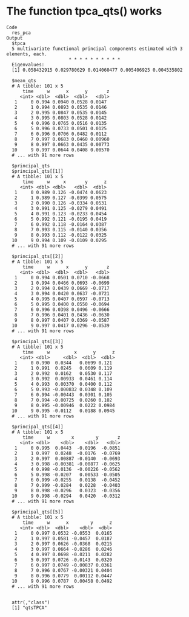 # The function tpca_qts() works

    Code
      res_pca
    Output
      $tpca
      5 multivariate functional principal components estimated with 3 elements, each.
                           * * * * * * * * * *                     
      Eigenvalues:
      [1] 0.058432915 0.029780629 0.014060477 0.005406925 0.004535802
      
      $mean_qts
      # A tibble: 101 x 5
          time     w      x      y       z
         <int> <dbl>  <dbl>  <dbl>   <dbl>
       1     0 0.994 0.0940 0.0528 0.0147 
       2     1 0.994 0.0893 0.0535 0.0146 
       3     2 0.995 0.0847 0.0535 0.0145 
       4     3 0.995 0.0803 0.0528 0.0142 
       5     4 0.996 0.0765 0.0516 0.0135 
       6     5 0.996 0.0733 0.0501 0.0125 
       7     6 0.996 0.0706 0.0482 0.0112 
       8     7 0.997 0.0683 0.0460 0.00960
       9     8 0.997 0.0663 0.0435 0.00773
      10     9 0.997 0.0644 0.0408 0.00570
      # ... with 91 more rows
      
      $principal_qts
      $principal_qts[[1]]
      # A tibble: 101 x 5
          time     w     x       y      z
         <int> <dbl> <dbl>   <dbl>  <dbl>
       1     0 0.989 0.126 -0.0474 0.0623
       2     1 0.989 0.127 -0.0399 0.0575
       3     2 0.990 0.126 -0.0334 0.0531
       4     3 0.991 0.125 -0.0279 0.0491
       5     4 0.991 0.123 -0.0233 0.0454
       6     5 0.992 0.121 -0.0195 0.0419
       7     6 0.992 0.118 -0.0164 0.0387
       8     7 0.993 0.115 -0.0140 0.0356
       9     8 0.993 0.112 -0.0122 0.0325
      10     9 0.994 0.109 -0.0109 0.0295
      # ... with 91 more rows
      
      $principal_qts[[2]]
      # A tibble: 101 x 5
          time     w      x      y       z
         <int> <dbl>  <dbl>  <dbl>   <dbl>
       1     0 0.994 0.0501 0.0710 -0.0668
       2     1 0.994 0.0466 0.0693 -0.0699
       3     2 0.994 0.0439 0.0669 -0.0717
       4     3 0.994 0.0420 0.0637 -0.0721
       5     4 0.995 0.0407 0.0597 -0.0713
       6     5 0.995 0.0400 0.0550 -0.0694
       7     6 0.996 0.0398 0.0496 -0.0666
       8     7 0.996 0.0401 0.0436 -0.0630
       9     8 0.997 0.0407 0.0369 -0.0587
      10     9 0.997 0.0417 0.0296 -0.0539
      # ... with 91 more rows
      
      $principal_qts[[3]]
      # A tibble: 101 x 5
          time     w         x      y      z
         <int> <dbl>     <dbl>  <dbl>  <dbl>
       1     0 0.990  0.0344   0.0699 0.121 
       2     1 0.991  0.0245   0.0609 0.119 
       3     2 0.992  0.0162   0.0530 0.117 
       4     3 0.992  0.00933  0.0461 0.114 
       5     4 0.993  0.00370  0.0400 0.112 
       6     5 0.993 -0.000832 0.0348 0.109 
       7     6 0.994 -0.00443  0.0301 0.105 
       8     7 0.994 -0.00725  0.0260 0.102 
       9     8 0.995 -0.00946  0.0222 0.0984
      10     9 0.995 -0.0112   0.0188 0.0945
      # ... with 91 more rows
      
      $principal_qts[[4]]
      # A tibble: 101 x 5
          time     w        x        y       z
         <int> <dbl>    <dbl>    <dbl>   <dbl>
       1     0 0.995  0.0443  -0.0196  -0.0851
       2     1 0.997  0.0248  -0.0176  -0.0769
       3     2 0.997  0.00887 -0.0140  -0.0693
       4     3 0.998 -0.00381 -0.00877 -0.0625
       5     4 0.998 -0.0136  -0.00226 -0.0562
       6     5 0.998 -0.0207   0.00533 -0.0505
       7     6 0.999 -0.0255   0.0138  -0.0452
       8     7 0.999 -0.0284   0.0228  -0.0403
       9     8 0.998 -0.0296   0.0323  -0.0356
      10     9 0.998 -0.0294   0.0420  -0.0312
      # ... with 91 more rows
      
      $principal_qts[[5]]
      # A tibble: 101 x 5
          time     w      x        y      z
         <int> <dbl>  <dbl>    <dbl>  <dbl>
       1     0 0.997 0.0532 -0.0553  0.0165
       2     1 0.997 0.0581 -0.0457  0.0187
       3     2 0.997 0.0626 -0.0368  0.0215
       4     3 0.997 0.0664 -0.0286  0.0246
       5     4 0.997 0.0698 -0.0211  0.0282
       6     5 0.997 0.0726 -0.0143  0.0320
       7     6 0.997 0.0749 -0.00837 0.0361
       8     7 0.996 0.0767 -0.00321 0.0404
       9     8 0.996 0.0779  0.00112 0.0447
      10     9 0.996 0.0787  0.00458 0.0492
      # ... with 91 more rows
      
      
      attr(,"class")
      [1] "qtsTPCA"

